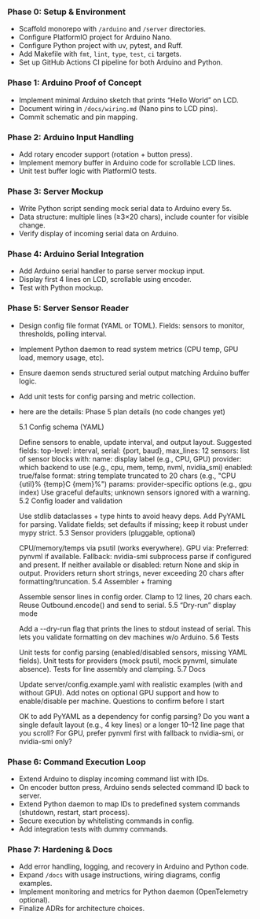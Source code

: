 ### Phase 0: Setup & Environment

- Scaffold monorepo with `/arduino` and `/server` directories.
- Configure PlatformIO project for Arduino Nano.
- Configure Python project with uv, pytest, and Ruff.
- Add Makefile with `fmt`, `lint`, `type`, `test`, `ci` targets.
- Set up GitHub Actions CI pipeline for both Arduino and Python.

### Phase 1: Arduino Proof of Concept

- Implement minimal Arduino sketch that prints “Hello World” on LCD.
- Document wiring in `/docs/wiring.md` (Nano pins to LCD pins).
- Commit schematic and pin mapping.

### Phase 2: Arduino Input Handling

- Add rotary encoder support (rotation + button press).
- Implement memory buffer in Arduino code for scrollable LCD lines.
- Unit test buffer logic with PlatformIO tests.

### Phase 3: Server Mockup

- Write Python script sending mock serial data to Arduino every 5s.
- Data structure: multiple lines (≥3×20 chars), include counter for visible change.
- Verify display of incoming serial data on Arduino.

### Phase 4: Arduino Serial Integration

- Add Arduino serial handler to parse server mockup input.
- Display first 4 lines on LCD, scrollable using encoder.
- Test with Python mockup.

### Phase 5: Server Sensor Reader

- Design config file format (YAML or TOML). Fields: sensors to monitor, thresholds, polling interval.
- Implement Python daemon to read system metrics (CPU temp, GPU load, memory usage, etc).
- Ensure daemon sends structured serial output matching Arduino buffer logic.
- Add unit tests for config parsing and metric collection.
- here are the details:
  Phase 5 plan details (no code changes yet)

    5.1 Config schema (YAML)

    Define sensors to enable, update interval, and output layout.
    Suggested fields:
    top-level: interval, serial: {port, baud}, max_lines: 12
    sensors: list of sensor blocks with:
    name: display label (e.g., CPU, GPU)
    provider: which backend to use (e.g., cpu, mem, temp, nvml, nvidia_smi)
    enabled: true/false
    format: string template truncated to 20 chars (e.g., "CPU {util}% {temp}C {mem}%")
    params: provider-specific options (e.g., gpu index)
    Use graceful defaults; unknown sensors ignored with a warning.
    5.2 Config loader and validation

    Use stdlib dataclasses + type hints to avoid heavy deps.
    Add PyYAML for parsing.
    Validate fields; set defaults if missing; keep it robust under mypy strict.
    5.3 Sensor providers (pluggable, optional)

    CPU/memory/temps via psutil (works everywhere).
    GPU via:
    Preferred: pynvml if available.
    Fallback: nvidia-smi subprocess parse if configured and present.
    If neither available or disabled: return None and skip in output.
    Providers return short strings, never exceeding 20 chars after formatting/truncation.
    5.4 Assembler + framing

    Assemble sensor lines in config order.
    Clamp to 12 lines, 20 chars each.
    Reuse Outbound.encode() and send to serial.
    5.5 “Dry-run” display mode

    Add a --dry-run flag that prints the lines to stdout instead of serial. This lets you validate formatting on dev machines w/o Arduino.
    5.6 Tests

    Unit tests for config parsing (enabled/disabled sensors, missing YAML fields).
    Unit tests for providers (mock psutil, mock pynvml, simulate absence).
    Tests for line assembly and clamping.
    5.7 Docs

    Update server/config.example.yaml with realistic examples (with and without GPU).
    Add notes on optional GPU support and how to enable/disable per machine.
    Questions to confirm before I start

    OK to add PyYAML as a dependency for config parsing?
    Do you want a single default layout (e.g., 4 key lines) or a longer 10–12 line page that you scroll?
    For GPU, prefer pynvml first with fallback to nvidia-smi, or nvidia-smi only?

### Phase 6: Command Execution Loop

- Extend Arduino to display incoming command list with IDs.
- On encoder button press, Arduino sends selected command ID back to server.
- Extend Python daemon to map IDs to predefined system commands (shutdown, restart, start process).
- Secure execution by whitelisting commands in config.
- Add integration tests with dummy commands.

### Phase 7: Hardening & Docs

- Add error handling, logging, and recovery in Arduino and Python code.
- Expand `/docs` with usage instructions, wiring diagrams, config examples.
- Implement monitoring and metrics for Python daemon (OpenTelemetry optional).
- Finalize ADRs for architecture choices.
